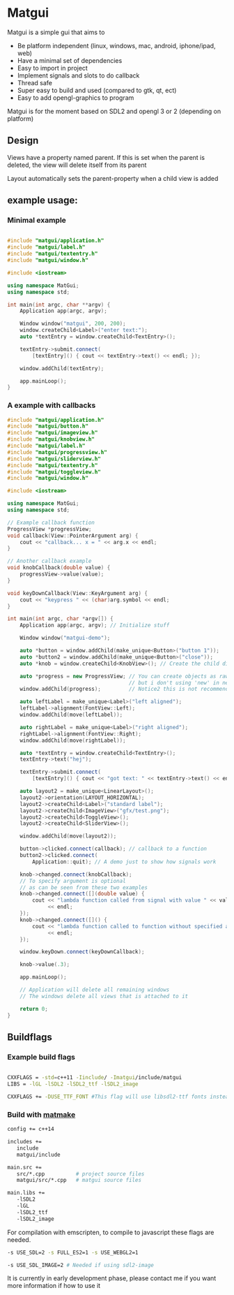 Matgui
=======================================

Matgui is a simple gui that aims to
* Be platform independent (linux, windows, mac, android, iphone/ipad, web)
* Have a minimal set of dependencies
* Easy to import in project
* Implement signals and slots to do callback
* Thread safe
* Super easy to build and used (compared to gtk, qt, ect)
* Easy to add opengl-graphics to program

Matgui is for the moment based on SDL2 and opengl 3 or 2 (depending on platform)

Design
-------
Views have a property named parent. If this is set when the parent is deleted, the view will delete itself from its parent

Layout automatically sets the parent-property when a child view is added


example usage:
--------

### Minimal example
``` c++

#include "matgui/application.h"
#include "matgui/label.h"
#include "matgui/textentry.h"
#include "matgui/window.h"

#include <iostream>

using namespace MatGui;
using namespace std;

int main(int argc, char **argv) {
    Application app(argc, argv);

    Window window("matgui", 200, 200);
    window.createChild<Label>("enter text:");
    auto *textEntry = window.createChild<TextEntry>();

    textEntry->submit.connect(
        [textEntry]() { cout << textEntry->text() << endl; });

    window.addChild(textEntry);

    app.mainLoop();
}


```


### A example with callbacks
``` c++
#include "matgui/application.h"
#include "matgui/button.h"
#include "matgui/imageview.h"
#include "matgui/knobview.h"
#include "matgui/label.h"
#include "matgui/progressview.h"
#include "matgui/sliderview.h"
#include "matgui/textentry.h"
#include "matgui/toggleview.h"
#include "matgui/window.h"

#include <iostream>

using namespace MatGui;
using namespace std;

// Example callback function
ProgressView *progressView;
void callback(View::PointerArgument arg) {
    cout << "callback... x = " << arg.x << endl;
}

// Another callback example
void knobCallback(double value) {
    progressView->value(value);
}

void keyDownCallback(View::KeyArgument arg) {
    cout << "keypress " << (char)arg.symbol << endl;
}

int main(int argc, char *argv[]) {
    Application app(argc, argv); // Initialize stuff

    Window window("matgui-demo");

    auto *button = window.addChild(make_unique<Button>("button 1"));
    auto *button2 = window.addChild(make_unique<Button>("close"));
    auto *knob = window.createChild<KnobView>(); // Create the child directly

    auto *progress = new ProgressView; // You can create objects as raw pointers
                                       // but i don't using 'new' in new code
    window.addChild(progress);         // Notice2 this is not recommended

    auto leftLabel = make_unique<Label>("left aligned");
    leftLabel->alignment(FontView::Left);
    window.addChild(move(leftLabel));

    auto rightLabel = make_unique<Label>("right aligned");
    rightLabel->alignment(FontView::Right);
    window.addChild(move(rightLabel));

    auto *textEntry = window.createChild<TextEntry>();
    textEntry->text("hej");

    textEntry->submit.connect(
        [textEntry]() { cout << "got text: " << textEntry->text() << endl; });

    auto layout2 = make_unique<LinearLayout>();
    layout2->orientation(LAYOUT_HORIZONTAL);
    layout2->createChild<Label>("standard label");
    layout2->createChild<ImageView>("gfx/test.png");
    layout2->createChild<ToggleView>();
    layout2->createChild<SliderView>();

    window.addChild(move(layout2));

    button->clicked.connect(callback); // callback to a function
    button2->clicked.connect(
        Application::quit); // A demo just to show how signals work

    knob->changed.connect(knobCallback);
    // To specify argument is optional
    // as can be seen from these two examples
    knob->changed.connect([](double value) {
        cout << "lambda function called from signal with value " << value
             << endl;
    });
    knob->changed.connect([]() {
        cout << "lambda function called to function without specified arguments"
             << endl;
    });

    window.keyDown.connect(keyDownCallback);

    knob->value(.3);

    app.mainLoop();

    // Application will delete all remaining windows
    // The windows delete all views that is attached to it

    return 0;
}

```

Buildflags
--------

### Example build flags

``` bash

CXXFLAGS = -std=c++11 -Iinclude/ -Imatgui/include/matgui
LIBS = -lGL -lSDL2 -lSDL2_ttf -lSDL2_image

CXXFLAGS += -DUSE_TTF_FONT #This flag will use libsdl2-ttf fonts instead of the built in bitmap fonts.
```

### Build with [matmake](https://github.com/mls-m5/matmake)
``` bash
config += c++14

includes +=
   include
   matgui/include

main.src +=
   src/*.cpp          # project source files
   matgui/src/*.cpp   # matgui source files

main.libs +=
   -lSDL2
   -lGL
   -lSDL2_ttf
   -lSDL2_image

```

For compilation with emscripten, to compile to javascript these flags are needed.

``` bash
-s USE_SDL=2 -s FULL_ES2=1 -s USE_WEBGL2=1

-s USE_SDL_IMAGE=2 # Needed if using sdl2-image

```

It is currently in early development phase, please contact me if you want more information if how to use it
